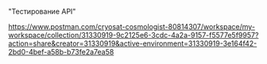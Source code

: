 "Тестирование API"

https://www.postman.com/cryosat-cosmologist-80814307/workspace/my-workspace/collection/31330919-9c2125e6-3cdc-4a2a-9157-f5577e5f9957?action=share&creator=31330919&active-environment=31330919-3e164f42-2bd0-4bef-a58b-b73fe2a7ea58
